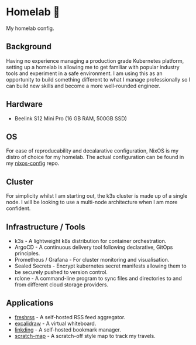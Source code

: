 # Homelab 🧪
My homelab config.

## Background
Having no experience managing a production grade Kubernetes platform, setting up a homelab is allowing me to get familiar with popular industry tools and experiment in a safe environment. I am using this as an opportunity to build something different to what I manage professionally so I can build new skills and become a more well-rounded engineer.

## Hardware
- Beelink S12 Mini Pro (16 GB RAM, 500GB SSD)

## OS
For ease of reproducability and decalarative configuration, NixOS is my distro of choice for my homelab. The actual configuration can be found in my [nixos-config](https://github.com/rmjhynes/nixos-config) repo.

## Cluster
For simplicity whilst I am starting out, the k3s cluster is made up of a single node. I will be looking to use a multi-node architecture when I am more confident.

## Infrastructure / Tools
- k3s - A lightweight k8s distribution for container orchestration.
- ArgoCD - A continuous delivery tool following declarative, GitOps principles.
- Prometheus / Grafana - For cluster monitoring and visualisation.
- Sealed Secrets - Encrypt kubernetes secret manifests allowing them to be securely pushed to version control.
- rclone - A command-line program to sync files and directories to and from different cloud storage providers.

## Applications
- [freshrss](https://github.com/FreshRSS/FreshRSS) - A self-hosted RSS feed aggregator.
- [excalidraw](https://github.com/excalidraw/excalidraw) - A virtual whiteboard.
- [linkding](https://github.com/sissbruecker/linkding) - A self-hosted bookmark manager.
- [scratch-map](https://github.com/ad3m3r5/scratch-map) - A scratch-off style map to track my travels.
